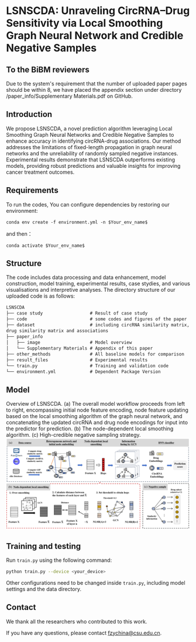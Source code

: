 # LSNSCDA: Unraveling CircRNA–Drug Sensitivity via Local Smoothing Graph Neural Network and Credible Negative Samples
## To the BiBM reviewers
Due to the system's requirement that the number of uploaded paper pages should be within 8, we have placed the appendix section under directory /paper_info/Supplementary Materials.pdf on GitHub.

## Introduction
We propose LSNSCDA, a novel prediction algorithm leveraging Local Smoothing Graph Neural Networks and Credible Negative Samples to enhance accuracy in identifying circRNA-drug associations. Our method addresses the limitations of fixed-length propagation in graph neural networks and the unreliability of randomly sampled negative instances. Experimental results demonstrate that LSNSCDA outperforms existing models, providing robust predictions and valuable insights for improving cancer treatment outcomes.
## Requirements

To run the codes, You can configure dependencies by restoring our environment:
```
conda env create -f environment.yml -n $Your_env_name$
```

and then：

```
conda activate $Your_env_name$
```

## Structure
The code includes data processing and data enhancement, model construction, model training, experimental results, case stydies, and various visualisations and interpretive analyses. The directory structure of our uploaded code is as follows:

```
LSNSCDA
├── case study                  # Result of case study
├── code                        # some codes and figures of the paper
├── dataset                     # including circRNA similarity matrix, drug similarity matrix and associations
├── paper_info
│   ├── image                   # Model overview
│   └── Supplementary Materials # Appendix of this paper
├── other_methods               # All baseline models for comparison
├── result_files                # Experimental results
└── train.py                    # Training and validation code
└── environment.yml             # Dependent Package Version
``` 


## Model
Overview of LSNSCDA. (a) The overall model workflow proceeds from left to right, encompassing initial node feature encoding, node feature updating based on the local smoothing algorithm of the graph neural network, and concatenating the updated circRNA and drug node encodings for input into the predictor for prediction. (b) The node-dependent local smoothing algorithm. (c) High-credible negative sampling strategy.
![1.png](paper_info%2Fmodel_overview.png)

## Training and testing

Run `train.py` using the following command:
```bash
python train.py --device <your_device>
```

Other configurations need to be changed inside `train.py`, including model settings and the data directory.



## Contact

We thank all the researchers who contributed to this work.

If you have any questions, please contact fzychina@csu.edu.cn.
